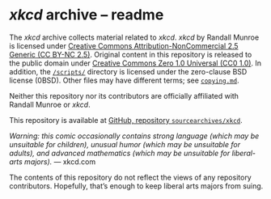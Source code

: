 # <i>xkcd</i> archive &ndash;&nbsp;readme

The <i>xkcd</i> archive collects material related to <i>xkcd</i>. <i>xkcd</i> by Randall Munroe is licensed under [Creative Commons Attribution-NonCommercial&nbsp;2.5 Generic (CC&nbsp;BY-&zwj;NC&nbsp;2.5)](./licenses/CC-BY-NC-2.5.md). Original content in this repository is released to the public domain under [Creative Commons Zero&nbsp;1.0 Universal (CC0&nbsp;1.0)](./licenses/CC0-1.0.md). In addition, the [`/scripts/`](./scripts/) directory is licensed under the zero-clause BSD license (0BSD). Other files may have different terms; see [`copying.md`](./copying.md).

Neither this repository nor its contributors are officially affiliated with Randall Munroe or <i>xkcd</i>.

This repository is available at [GitHub, repository `sourcearchives/xkcd`](https://github.com/sourcearchives/xkcd).

<i>Warning: this comic occasionally contains strong language (which may be unsuitable for children), unusual humor (which may be unsuitable for adults), and advanced mathematics (which may be unsuitable for liberal-arts majors).</i> &mdash;&nbsp;xkcd.com

The contents of this repository do not reflect the views of any repository contributors. Hopefully, that’s enough to keep liberal arts majors from suing.
